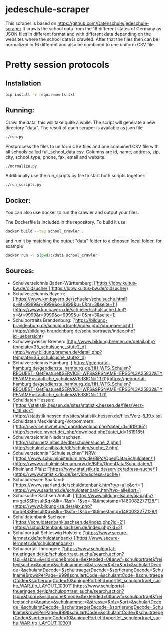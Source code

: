 # jedeschule-scraper
This scraper is based on https://github.com/Datenschule/jedeschule-scraper
It crawls the school data from the 16 different states of Germany as JSON files in different format and with different data depending on the websites where the school data is crawled. 
After that the files then can be normalized in 16 different and also be combined to one uniform CSV file.
# Pretty session protocols

## Installation
```bash
pip install -r requirements.txt
```

## Running:

Crawl the data, this will take quite a while. The script will generate a new directory "data". The result of each scraper is available as json file:
```bash
./run.py
```

Postprocess the files to uniform CSV files and one combined CSV file with all schools called full_school_data.csv.
Columns are id, name, address, zip, city, school_type, phone, fax, email and website:
```bash
./normalize.py
```

Additionally  use the run_scripts.py file to start both scripts together:
```bash
./run_scripts.py
```

## Docker:

You can also use docker to run the crawler and output your files. 

The Dockerfile is included in the repository. To build it use 
```bash
docker build --tag school_crawler .
```

and run it by matching the output "data" folder to a choosen local folder, for example
```bash
docker run -v $(pwd):/data school_crawler
```



## Sources:
* Schulverzeichnis Baden-Württemberg: ['https://lobw.kultus-bw.de/didsuche/'](https://lobw.kultus-bw.de/didsuche/)
* Schulverzeichnis Bayern: ['https://www.km.bayern.de/schueler/schulsuche.html?s=&t=9999&r=9999&o=9999&u=0&m=3&seite=1'](https://www.km.bayern.de/schueler/schulsuche.html?s=&t=9999&r=9999&o=9999&u=0&m=3&seite=1)
* Schulportraits Brandenburg: ['https://bildung-brandenburg.de/schulportraets/index.php?id=uebersicht'](https://bildung-brandenburg.de/schulportraets/index.php?id=uebersicht)
* Schulwegweiser Bremen: [http://www.bildung.bremen.de/detail.php?template=35_schulsuche_stufe2_d](http://www.bildung.bremen.de/detail.php?template=35_schulsuche_stufe2_d)
* Schulverzeichnis Hamburg: ['https://geoportal-hamburg.de/geodienste_hamburg_de/HH_WFS_Schulen?REQUEST=GetFeature&SERVICE=WFS&SRSNAME=EPSG%3A25832&TYPENAME=staatliche_schulen&VERSION=1.1.0'](https://geoportal-hamburg.de/geodienste_hamburg_de/HH_WFS_Schulen?REQUEST=GetFeature&SERVICE=WFS&SRSNAME=EPSG%3A25832&TYPENAME=staatliche_schulen&VERSION=1.1.0)
* Schuldaten Hessen: ['https://statistik.hessen.de/sites/statistik.hessen.de/files/Verz-6_19.xlsx'](https://statistik.hessen.de/sites/statistik.hessen.de/files/Verz-6_19.xlsx)
* Schuldaten Mecklenburg-Vorpommern: ['http://service.mvnet.de/_php/download.php?datei_id=1619185'](http://service.mvnet.de/_php/download.php?datei_id=1619185)
* Schulverzeichnis Niedersachsen: ['http://schulnetz.nibis.de/db/schulen/suche_2.php'](http://schulnetz.nibis.de/db/schulen/suche_2.php)
* Schulverzeichnis "Schule suchen" NRW:['https://www.schulministerium.nrw.de/BiPo/OpenData/Schuldaten/'](https://www.schulministerium.nrw.de/BiPo/OpenData/Schuldaten/)
* Rheinland Pfalz: ['https://www.statistik.rlp.de/service/adress-suche/'](https://www.statistik.rlp.de/service/adress-suche/)
* Schuladressen Saarland: ['https://www.saarland.de/schuldatenbank.htm?typ=alle&ort='](https://www.saarland.de/schuldatenbank.htm?typ=alle&ort=)
* Schulsuche Sachsen Anhalt: ['https://www.bildung-lsa.de/ajax.php?m=getSSResult&q=&lk=-1&sf=-1&so=-1&timestamp=1480082277128/'](https://www.bildung-lsa.de/ajax.php?m=getSSResult&q=&lk=-1&sf=-1&so=-1&timestamp=1480082277128/)
* Schuldatenbank Sachsen: ['https://schuldatenbank.sachsen.de/index.php?id=2'](https://schuldatenbank.sachsen.de/index.php?id=2)
* Schulportrait Schleswig Holstein: ['https://www.secure-lernnetz.de/schuldatenbank/'](https://www.secure-lernnetz.de/schuldatenbank/)
* Schulportal Thüringen: ['https://www.schulportal-thueringen.de/tip/schulportraet_suche/search.action?tspi=&tspm=&vsid=none&mode=&extended=0&anwf=schulportraet&freitextsuche=&name=&schulnummer=&strasse=&plz=&ort=&schulartDecode=&schulamtDecode=&schultraegerDecode=&sortierungDecode=Schulname&rowsPerPage=999&schulartCode=&schulamtCode=&schultraegerCode=&sortierungCode=10&uniquePortletId=portlet_schulportraet_suche_WAR_tip_LAYOUT_10301'](https://www.schulportal-thueringen.de/tip/schulportraet_suche/search.action?tspi=&tspm=&vsid=none&mode=&extended=0&anwf=schulportraet&freitextsuche=&name=&schulnummer=&strasse=&plz=&ort=&schulartDecode=&schulamtDecode=&schultraegerDecode=&sortierungDecode=Schulname&rowsPerPage=999&schulartCode=&schulamtCode=&schultraegerCode=&sortierungCode=10&uniquePortletId=portlet_schulportraet_suche_WAR_tip_LAYOUT_10301)
